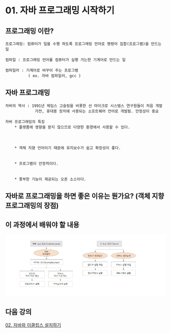 # 01. 자바 프로그래밍 시작하기

##  프로그래밍 이란?
    프로그래밍: 컴퓨터가 일을 수행 하도록 프로그래밍 언어로 명령어 집합(프로그램)을 만드는 일

    컴파일 : 프로그래밍 언어를 컴퓨터가 실행 가는한 기계어로 만드는 일

    컴파일러 : 기계어로 바꾸어 주는 프로그램 
              ( ex. 자바 컴파일러, gcc )

## 자바 프로그래밍 
    자바의 역사 : 1991년 제임스 고슬링을 비롯한 선 마이크로 시스템스 연구원들이 처음 개발
                 가전, 휴대용 장치에 사용되는 소프트웨어 언어로 개발됨. 안정성이 중요

    자바 프로그래밍의 특징
        * 플랫폼에 영향을 받지 않으므로 다양한 환경에서 사용할 수 있다.
        


        * 객체 지향 언어이기 때문에 유지보수가 쉽고 확장성이 좋다.


        * 프로그램이 안정적이다.


        * 풍부한 기능이 제공되는 오픈 소스이다.


## 자바로 프로그래밍을 하면 좋은 이유는 뭔가요? (객체 지향 프로그래밍의 장점)


## 이 과정에서 배워야 할 내용
![Alt text](./img/vm.PNG)
## 다음 강의
[02. 자바와 이클립스 설치하기](https://gitlab.com/easyspubjava/javacoursework/-/edit/master/Chapter1/01-02/README.md)

    
